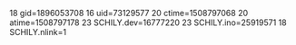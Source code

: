 18 gid=1896053708
16 uid=73129577
20 ctime=1508797068
20 atime=1508797178
23 SCHILY.dev=16777220
23 SCHILY.ino=25919571
18 SCHILY.nlink=1
